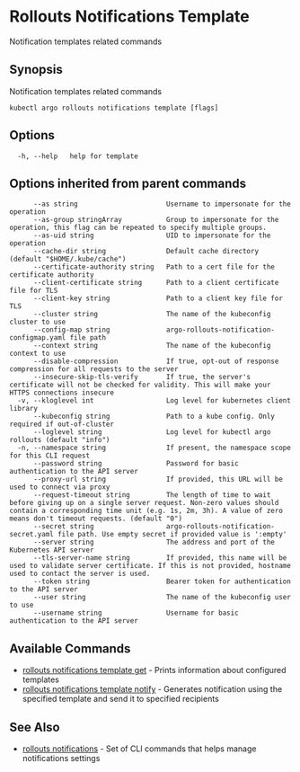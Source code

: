 # Rollouts Notifications Template

Notification templates related commands

## Synopsis

Notification templates related commands

```shell
kubectl argo rollouts notifications template [flags]
```

## Options

```
  -h, --help   help for template
```

## Options inherited from parent commands

```
      --as string                      Username to impersonate for the operation
      --as-group stringArray           Group to impersonate for the operation, this flag can be repeated to specify multiple groups.
      --as-uid string                  UID to impersonate for the operation
      --cache-dir string               Default cache directory (default "$HOME/.kube/cache")
      --certificate-authority string   Path to a cert file for the certificate authority
      --client-certificate string      Path to a client certificate file for TLS
      --client-key string              Path to a client key file for TLS
      --cluster string                 The name of the kubeconfig cluster to use
      --config-map string              argo-rollouts-notification-configmap.yaml file path
      --context string                 The name of the kubeconfig context to use
      --disable-compression            If true, opt-out of response compression for all requests to the server
      --insecure-skip-tls-verify       If true, the server's certificate will not be checked for validity. This will make your HTTPS connections insecure
  -v, --kloglevel int                  Log level for kubernetes client library
      --kubeconfig string              Path to a kube config. Only required if out-of-cluster
      --loglevel string                Log level for kubectl argo rollouts (default "info")
  -n, --namespace string               If present, the namespace scope for this CLI request
      --password string                Password for basic authentication to the API server
      --proxy-url string               If provided, this URL will be used to connect via proxy
      --request-timeout string         The length of time to wait before giving up on a single server request. Non-zero values should contain a corresponding time unit (e.g. 1s, 2m, 3h). A value of zero means don't timeout requests. (default "0")
      --secret string                  argo-rollouts-notification-secret.yaml file path. Use empty secret if provided value is ':empty'
      --server string                  The address and port of the Kubernetes API server
      --tls-server-name string         If provided, this name will be used to validate server certificate. If this is not provided, hostname used to contact the server is used.
      --token string                   Bearer token for authentication to the API server
      --user string                    The name of the kubeconfig user to use
      --username string                Username for basic authentication to the API server
```

## Available Commands

* [rollouts notifications template get](kubectl-argo-rollouts_notifications_template_get.md)	 - Prints information about configured templates
* [rollouts notifications template notify](kubectl-argo-rollouts_notifications_template_notify.md)	 - Generates notification using the specified template and send it to specified recipients

## See Also

* [rollouts notifications](kubectl-argo-rollouts_notifications.md)	 - Set of CLI commands that helps manage notifications settings

